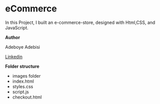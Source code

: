 # eCommerce
In this Project, I built an e-commerce-store, designed with Html,CSS, and JavaScript.

**Author**

Adeboye Adebisi

[Linkedin](linkedin.com/in/adeboye-adebisi)


**Folder structure**
- images folder 
- index.html 
- styles.css
- script.js
- checkout.html
